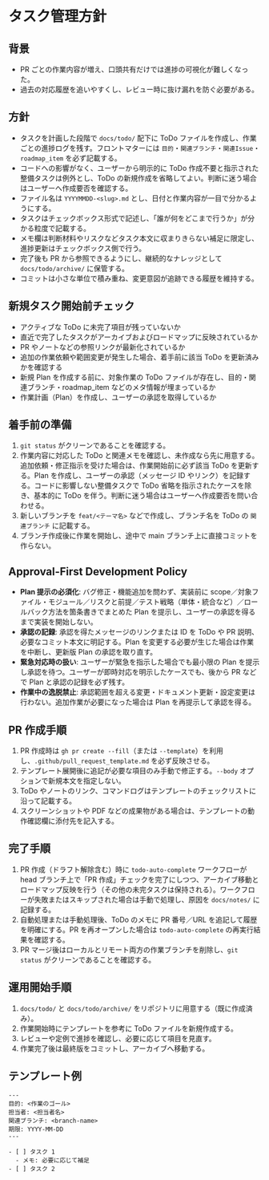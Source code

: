# タスク管理方針

## 背景
- PR ごとの作業内容が増え、口頭共有だけでは進捗の可視化が難しくなった。
- 過去の対応履歴を追いやすくし、レビュー時に抜け漏れを防ぐ必要がある。

## 方針
- タスクを計画した段階で `docs/todo/` 配下に ToDo ファイルを作成し、作業ごとの進捗ログを残す。フロントマターには `目的`・`関連ブランチ`・`関連Issue`・`roadmap_item` を必ず記載する。
- コードへの影響がなく、ユーザーから明示的に ToDo 作成不要と指示された整備タスクは例外とし、ToDo の新規作成を省略してよい。判断に迷う場合はユーザーへ作成要否を確認する。
- ファイル名は `YYYYMMDD-<slug>.md` とし、日付と作業内容が一目で分かるようにする。
- タスクはチェックボックス形式で記述し、「誰が何をどこまで行うか」が分かる粒度で記載する。
- メモ欄は判断材料やリスクなどタスク本文に収まりきらない補足に限定し、進捗更新はチェックボックス側で行う。
- 完了後も PR から参照できるようにし、継続的なナレッジとして `docs/todo/archive/` に保管する。
- コミットは小さな単位で積み重ね、変更意図が追跡できる履歴を維持する。

## 新規タスク開始前チェック
- アクティブな ToDo に未完了項目が残っていないか
- 直近で完了したタスクがアーカイブおよびロードマップに反映されているか
- PR やノートなどの参照リンクが最新化されているか
- 追加の作業依頼や範囲変更が発生した場合、着手前に該当 ToDo を更新済みかを確認する
- 新規 Plan を作成する前に、対象作業の ToDo ファイルが存在し、目的・関連ブランチ・roadmap_item などのメタ情報が埋まっているか
- 作業計画（Plan）を作成し、ユーザーの承認を取得しているか

## 着手前の準備
1. `git status` がクリーンであることを確認する。
2. 作業内容に対応した ToDo と関連メモを確認し、未作成なら先に用意する。追加依頼・修正指示を受けた場合は、作業開始前に必ず該当 ToDo を更新する。Plan を作成し、ユーザーの承認（メッセージ ID やリンク）を記録する。コードに影響しない整備タスクで ToDo 省略を指示されたケースを除き、基本的に ToDo を伴う。判断に迷う場合はユーザーへ作成要否を問い合わせる。
3. 新しいブランチを `feat/<テーマ名>` などで作成し、ブランチ名を ToDo の `関連ブランチ` に記載する。
4. ブランチ作成後に作業を開始し、途中で main ブランチ上に直接コミットを作らない。

## Approval-First Development Policy
- **Plan 提示の必須化**: バグ修正・機能追加を問わず、実装前に scope／対象ファイル・モジュール／リスクと前提／テスト戦略（単体・統合など）／ロールバック方法を箇条書きでまとめた Plan を提示し、ユーザーの承認を得るまで実装を開始しない。
- **承認の記録**: 承認を得たメッセージのリンクまたは ID を ToDo や PR 説明、必要なコミット本文に明記する。Plan を変更する必要が生じた場合は作業を中断し、更新版 Plan の承認を取り直す。
- **緊急対応時の扱い**: ユーザーが緊急を指示した場合でも最小限の Plan を提示し承認を待つ。ユーザーが即時対応を明示したケースでも、後から PR などで Plan と承認の記録を必ず残す。
- **作業中の逸脱禁止**: 承認範囲を超える変更・ドキュメント更新・設定変更は行わない。追加作業が必要になった場合は Plan を再提示して承認を得る。

## PR 作成手順
1. PR 作成時は `gh pr create --fill`（または `--template`）を利用し、`.github/pull_request_template.md` を必ず反映させる。
2. テンプレート展開後に追記が必要な項目のみ手動で修正する。`--body` オプションで新規本文を指定しない。
3. ToDo やノートのリンク、コマンドログはテンプレートのチェックリストに沿って記載する。
4. スクリーンショットや PDF などの成果物がある場合は、テンプレートの動作確認欄に添付先を記入する。

## 完了手順
1. PR 作成（ドラフト解除含む）時に `todo-auto-complete` ワークフローが head ブランチ上で「PR 作成」チェックを完了にしつつ、アーカイブ移動とロードマップ反映を行う（その他の未完タスクは保持される）。ワークフローが失敗またはスキップされた場合は手動で処理し、原因を `docs/notes/` に記録する。
2. 自動処理または手動処理後、ToDo のメモに PR 番号／URL を追記して履歴を明確にする。PR を再オープンした場合は `todo-auto-complete` の再実行結果を確認する。
3. PR マージ後はローカルとリモート両方の作業ブランチを削除し、`git status` がクリーンであることを確認する。

## 運用開始手順
1. `docs/todo/` と `docs/todo/archive/` をリポジトリに用意する（既に作成済み）。
2. 作業開始時にテンプレートを参考に ToDo ファイルを新規作成する。
3. レビューや定例で進捗を確認し、必要に応じて項目を見直す。
4. 作業完了後は最終版をコミットし、アーカイブへ移動する。

## テンプレート例
```
---
目的: <作業のゴール>
担当者: <担当者名>
関連ブランチ: <branch-name>
期限: YYYY-MM-DD
---

- [ ] タスク 1
  - メモ: 必要に応じて補足
- [ ] タスク 2
```
